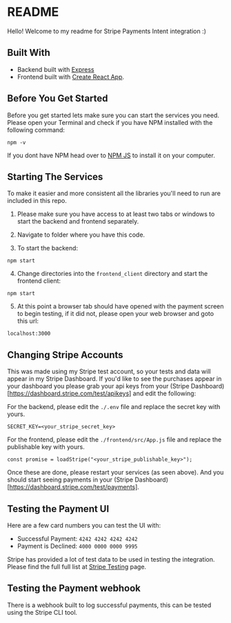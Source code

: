# README
Hello! Welcome to my readme for Stripe Payments Intent integration :)



## Built With
* Backend built with [Express](http://expressjs.com)
* Frontend built with [Create React App](https://create-react-app.dev).



## Before You Get Started
Before you get started lets make sure you can start the services you need. Please open your Terminal and check if you have NPM installed with the following command:

```
npm -v
```

If you dont have NPM head over to [NPM JS](https://www.npmjs.com/get-npm) to install it on your computer.

## Starting The Services
To make it easier and more consistent all the libraries you'll need to run are included in this repo. 

1. Please make sure you have access to at least two tabs or windows to start the backend and frontend separately.

2. Navigate to folder where you have this code.

3. To start the backend:
```
npm start
```

4. Change directories into the `frontend_client` directory and start the frontend client:
```
npm start
```

5. At this point a browser tab should have opened with the payment screen to begin testing, if it did not, please open your web browser and goto this url:
```
localhost:3000
```



## Changing Stripe Accounts
This was made using my Stripe test account, so your tests and data will appear in my Stripe Dashboard. If you'd like to see the purchases appear in your dashboard you please grab your api keys from your (Stripe Dashboard) [https://dashboard.stripe.com/test/apikeys] and edit the following:

For the backend, please edit the `./.env` file and replace the secret key with yours.
```
SECRET_KEY=<your_stripe_secret_key>
```

For the frontend, please edit the `./frontend/src/App.js` file and replace the publishable key with yours.
```
const promise = loadStripe("<your_stripe_publishable_key>");

```

Once these are done, please restart your services (as seen above). And you should start seeing payments in your (Stripe Dashboard)[https://dashboard.stripe.com/test/payments].



## Testing the Payment UI
Here are a few card numbers you can test the UI with:

* Successful Payment:  `4242 4242 4242 4242`
* Payment is Declined: `4000 0000 0000 9995`

Stripe has provided a lot of test data to be used in testing the integration. Please find the full full list at [Stripe Testing](https://stripe.com/docs/testing#cards) page.

## Testing the Payment webhook
There is a webhook built to log successful payments, this can be tested using the Stripe CLI tool.